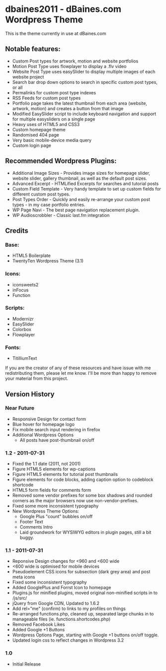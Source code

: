 dbaines2011 - dBaines.com Wordpress Theme
=========================================

This is the theme currently in use at dBaines.com

## Notable features:

* Custom Post types for artwork, motion and website portfolios
* Motion Post Type uses flowplayer to display a .flv video
* Website Post Type uses easySlider to display multiple images of each website project
* Search bar drop down options to search in specific custom post types, or all
* Permalinks for custom post type indexes
* RSS Feeds for custom post types
* Portfolio page takes the latest thumbnail from each area (website, artwork, motion) and creates a button from that image
* Modified EasySlider script to include keyboard navigation and support for multiple easysliders on a single page
* Heavy uses of HTML5 and CSS3
* Custom homepage theme
* Randomised 404 page
* Very basic mobile-device media query
* Custom login page

## Recommended Wordpress Plugins:

* Additional Image Sizes - Provides image sizes for homepage slider, website slider, gallery thumbnail, as well as the default post sizes.
* Advanced Excerpt - HTMLified Excerpts for searches and tutorial posts
* Custom Field Template - Very handy template to set up custom fields for different custom post types. 
* Post Types Order - Quickly and easily re-arrange your custom post types - in my case portfolio entries.
* WP Page Navi - The best page navigation replacement plugin. 
* WP Audioscrobbler - Classic last.fm integration

## Credits

### Base:

* HTML5 Boilerplate
* TwentyTen Wordpress Theme (3.1)

### Icons:

* iconsweets2
* inFocus
* Function

### Scripts:

* Modernizr
* EasySlider
* Colorbox
* Flowplayer

### Fonts:

* TitilliumText

If you are the creator of any of these resources and have issue with me redistributing them, please let me know. I'll be more than happy to remove your material from this project.


## Version History

### Near Future
* Responsive Design for contact form
* Blue hover for homepage logo
* Fix mobile search input rendering in firefox
* Additional Wordpress Options
	* All posts have post-thumbnail on/off

### 1.2 - 2011-07-31
* Fixed the 1.1 date (2011, not 2001)
* Figure HTML5 elements for wp-captions
* Figure HTML5 elements for tutorial post thumbnails
* Figure elements for code blocks, adding caption option to codeblock shortcode
* HTML5 form fields for comments form
* Removed some vendor prefixes for some box shadows and rounded corners as the major browsers now use non-vendor-prefixes.
* Fixed some more inconsistent typography
* New Wordpress Theme Options:
	* Google Plus "count" bubbles on/off
	* Footer Text
	* Comments Intro
	* Laid groundwork for WYSIWYG editors in plugin pages, still a bit buggy.

### 1.1 - 2011-07-31
* Reponsive Design changes for <960 and <600 wide
* <600 wide is optimised for mobile devices
* Pseudoelement CSS icons for subsection (dark grey area) and post meta icons
* Fixed some inconsistent typography
* Added GooglePlus and Forrst Icon to homepage
* Plugins.js for minified plugins, moved original non-minified scripts in to /js/src/
* jQuery from Google CDN, Updated to 1.6.2
* Add rel="me" (confirm) to links to my profiles on things
* Re-arranged functions.php, cleaned up, separated large chunks in to manageable files (ie. functions.shortcodes.php)
* Removed Facebook Likes
* Added Google +1 Buttons
* Wordpress Options Page, starting with Google +1 buttons on/off toggle.
* Updated login css to reflect changes in Wordpress 3.2

### 1.0
* Initial Release
